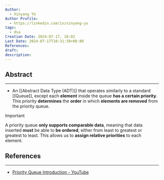 ```yaml
---
Author:
  - Xinyang YU
Author Profile:
  - https://linkedin.com/in/xinyang-yu
tags:
  - dsa
Creation Date: 2024-07-17, 10:02
Last Date: 2024-07-17T10:31:38+08:00
References: 
draft: 
description: 
---
```

## Abstract
---
- An [[Abstract Data Type (ADT)]] that operates similarly to a standard [[Queue]], except each **element** inside the queue **has a certain priority**. This priority **determines** the **order** in which **elements are removed** from the priority queue.

>[!important]
> A priority queue **only supports comparable data**, meaning that data inserted **must** be able to **be ordered**, either from least to greatest or greatest to least. This allows us to **assign relative priorities** to each element.


## References
---
- [Priority Queue Introduction - YouTube](https://youtu.be/wptevk0bshY?si=bomLk1DsxWS5s3PI)